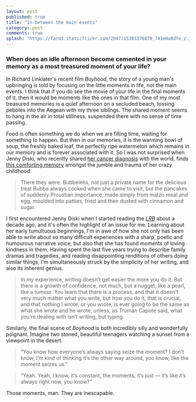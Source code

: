 ```yaml
---
layout: post
published: true
title: "In-between the main events"
category: post
comments: true
splash: "https://farm3.staticflickr.com/2947/15303376870_741e0a8dfe_z.jpg"
---
```


### When does an idle afternoon become cemented in your memory as a most treasured moment of your life?

In Richard Linklater's recent film _Boyhood_, the story of a young man's upbringing is told by focusing on the little moments in life, not the main events. I think that if you do see the movie of your life in the final moments of it, then it would be moments like the ones in that film. One of my most treasured memories is a quiet afternoon on a secluded beach, tossing pebbles into the Aegean with my three siblings. The shared moment seems to hang in the air in total stillness, suspended there with no sense of time passing.

Food is often something we do when we are filling time, waiting for something to happen. But then in our memories, it is the warming bowl of soup, the freshly baked loaf, the perfectly ripe watermelon which remains in our memory and is forever associated with it. So I was not surprised when Jenny Diski, who recently shared [her cancer diagnosis](http://www.lrb.co.uk/v36/n17/jenny-diski/a-diagnosis) with the world, finds [this comforting memory](http://jennydiski.wordpress.com/2014/09/16/wasting-our-time/) amongst the jumble and trauma of her crazy childhood:

> There they were. Bubbelehs, not just a private name for the delicious treat Bubba always cooked when she came to visit, but the pancakes of suddenly Proustian importance, made simply from matzo meal and egg, moulded into patties, fried and then dusted with cinnamon and sugar.

I first encountered Jenny Diski when I started reading the [_LRB_](www.lrb.co.uk) about a decade ago, and it's often the highlight of an issue for me. Learning about her early tumultuous beginnings, I'm in awe of how she not only has been able to write about so many difficult experiences with a sharp, poetic and humourous narrative voice, but also that she has found moments of loving kindness in them. Having spent the last five years trying to describe family dramas and tragedies, and reading disappointing renditions of others doing similar things, I'm simultaneously struck by the simplicity of her writing, and also its inherent genius. 

> In my experience, writing doesn’t get easier the more you do it. But there is a growth of confidence, not much, but a nugget, like a pearl, like a tumour. You learn that there is a process, and that it doesn’t very much matter what you write, but how you do it, that is crucial, and that nothing I wrote, or you wrote, is ever going to be the same as what she wrote and he wrote, unless, as Truman Capote said, what you’re dealing with isn’t writing, but typing.

Similarly, the final scene of _Boyhood_ is both incredibly silly and wonderfully poignant. Imagine two stoned, beautiful teenagers watching a sunset from a viewpoint in the desert. 

> “You know how everyone’s always saying seize the moment? I don’t know, I’m kind of thinking it’s the other way around, you know, like the moment seizes us.”


> “Yeah. Yeah, I know, it’s constant, the moments, it’s just — it’s like it’s always right now, you know?"

Those moments, man. They are inescapable.